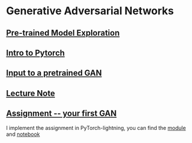 # Generative Adversarial Networks

## [Pre-trained Model Exploration](C1W1_3_Pre_trained_model_exploration.ipynb)

## [Intro to Pytorch](Intro_to_PyTorch.ipynb)

## [Input to a pretrained GAN](C1W1_8_Inputs_to_a_pre_trained_GAN.ipynb)

## [Lecture Note](C1_W1.pdf)

## [Assignment -- your first GAN](C1W1_Your_First_GAN.ipynb)

I implement the assignment in PyTorch-lightning, you can find the [module](../../gans/models/firstGAN/) and [notebook](myC1W1_myGAN.ipynb)